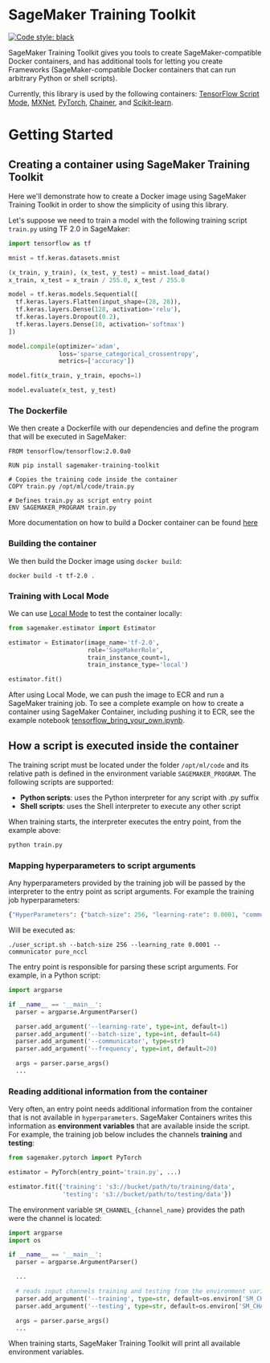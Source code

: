 # SageMaker Training Toolkit

[![Code style:
black](https://img.shields.io/badge/code_style-black-000000.svg)](https://github.com/python/black)

SageMaker Training Toolkit gives you tools to create
SageMaker-compatible Docker containers, and has additional tools for
letting you create Frameworks (SageMaker-compatible Docker containers
that can run arbitrary Python or shell scripts).

Currently, this library is used by the following containers: [TensorFlow
Script
Mode](https://github.com/aws/sagemaker-tensorflow-container/tree/script-mode),
[MXNet](https://github.com/aws/sagemaker-mxnet-container),
[PyTorch](https://github.com/aws/sagemaker-pytorch-container),
[Chainer](https://github.com/aws/sagemaker-chainer-container), and
[Scikit-learn](https://github.com/aws/sagemaker-scikit-learn-container).

# Getting Started

## Creating a container using SageMaker Training Toolkit

Here we'll demonstrate how to create a Docker image using SageMaker
Training Toolkit in order to show the simplicity of using this library.

Let's suppose we need to train a model with the following training
script `train.py` using TF 2.0 in SageMaker:

``` python
import tensorflow as tf

mnist = tf.keras.datasets.mnist

(x_train, y_train), (x_test, y_test) = mnist.load_data()
x_train, x_test = x_train / 255.0, x_test / 255.0

model = tf.keras.models.Sequential([
  tf.keras.layers.Flatten(input_shape=(28, 28)),
  tf.keras.layers.Dense(128, activation='relu'),
  tf.keras.layers.Dropout(0.2),
  tf.keras.layers.Dense(10, activation='softmax')
])

model.compile(optimizer='adam',
              loss='sparse_categorical_crossentropy',
              metrics=['accuracy'])

model.fit(x_train, y_train, epochs=1)

model.evaluate(x_test, y_test)
```

### The Dockerfile

We then create a Dockerfile with our dependencies and define the program
that will be executed in SageMaker:

``` docker
FROM tensorflow/tensorflow:2.0.0a0

RUN pip install sagemaker-training-toolkit

# Copies the training code inside the container
COPY train.py /opt/ml/code/train.py

# Defines train.py as script entry point
ENV SAGEMAKER_PROGRAM train.py
```

More documentation on how to build a Docker container can be found
[here](https://docs.docker.com/get-started/part2/#define-a-container-with-dockerfile)

### Building the container

We then build the Docker image using `docker build`:

``` shell
docker build -t tf-2.0 .
```

### Training with Local Mode

We can use [Local
Mode](https://sagemaker.readthedocs.io/en/stable/overview.html#local-mode)
to test the container locally:

``` python
from sagemaker.estimator import Estimator

estimator = Estimator(image_name='tf-2.0',
                      role='SageMakerRole',
                      train_instance_count=1,
                      train_instance_type='local')

estimator.fit()
```

After using Local Mode, we can push the image to ECR and run a SageMaker
training job. To see a complete example on how to create a container
using SageMaker Container, including pushing it to ECR, see the example
notebook
[tensorflow\_bring\_your\_own.ipynb](https://github.com/awslabs/amazon-sagemaker-examples/blob/master/advanced_functionality/tensorflow_bring_your_own/tensorflow_bring_your_own.ipynb).

## How a script is executed inside the container

The training script must be located under the folder `/opt/ml/code` and
its relative path is defined in the environment variable
`SAGEMAKER_PROGRAM`. The following scripts are supported:

  - **Python scripts**: uses the Python interpreter for any script with
    .py suffix
  - **Shell scripts**: uses the Shell interpreter to execute any other
    script

When training starts, the interpreter executes the entry point, from the
example above:

``` python
python train.py
```

### Mapping hyperparameters to script arguments

Any hyperparameters provided by the training job will be passed by the
interpreter to the entry point as script arguments. For example the
training job hyperparameters:

``` python
{"HyperParameters": {"batch-size": 256, "learning-rate": 0.0001, "communicator": "pure_nccl"}}
```

Will be executed as:

``` shell
./user_script.sh --batch-size 256 --learning_rate 0.0001 --communicator pure_nccl
```

The entry point is responsible for parsing these script arguments. For
example, in a Python script:

``` python
import argparse

if __name__ == '__main__':
  parser = argparse.ArgumentParser()

  parser.add_argument('--learning-rate', type=int, default=1)
  parser.add_argument('--batch-size', type=int, default=64)
  parser.add_argument('--communicator', type=str)
  parser.add_argument('--frequency', type=int, default=20)

  args = parser.parse_args()
  ...
```

### Reading additional information from the container

Very often, an entry point needs additional information from the
container that is not available in `hyperparameters`. SageMaker
Containers writes this information as **environment variables** that are
available inside the script. For example, the training job below
includes the channels **training** and **testing**:

``` python
from sagemaker.pytorch import PyTorch

estimator = PyTorch(entry_point='train.py', ...)

estimator.fit({'training': 's3://bucket/path/to/training/data', 
               'testing': 's3://bucket/path/to/testing/data'})
```

The environment variable `SM_CHANNEL_{channel_name}` provides the path
were the channel is located:

``` python
import argparse
import os

if __name__ == '__main__':
  parser = argparse.ArgumentParser()

  ...

  # reads input channels training and testing from the environment variables
  parser.add_argument('--training', type=str, default=os.environ['SM_CHANNEL_TRAINING'])
  parser.add_argument('--testing', type=str, default=os.environ['SM_CHANNEL_TESTING'])

  args = parser.parse_args()
  ...
```

When training starts, SageMaker Training Toolkit will print all
available environment variables.

